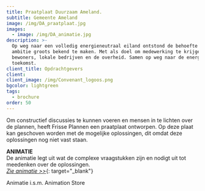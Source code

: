 ```yaml
---
title: Praatplaat Duurzaam Ameland.
subtitle: Gemeente Ameland
image: /img/DA_praatplaat.jpg
images:
  - image: /img/DA_animatie.jpg
description: >-
  Op weg naar een volledig energieneutraal eiland ontstond de behoefte deze
  ambitie groots bekend te maken. Met als doel om medewerking te krijgen van
  bewoners, lokale bedrijven en de overheid. Samen op weg naar de energie van de
  toekomst.
client_title: Opdrachtgevers
client:
client_image: /img/Convenant_logoos.png
bgcolor: lightgreen
tags:
  - brochure
order: 50
---
```


Om constructief discussies te kunnen voeren en mensen in te lichten over de plannen, heeft Frisse Plannen een praatplaat ontworpen. Op deze plaat kan geschoven worden met de mogelijke oplossingen, dit omdat deze oplossingen nog niet vast staan. 

**ANIMATIE**<br>De animatie legt uit wat de complexe vraagstukken zijn en nodigt uit tot meedenken over de oplossingen.<br>[*Zie animatie &gt;&gt;*](https://vimeo.com/221402295){: target="_blank"}

Animatie i.s.m. Animation Store